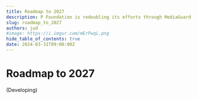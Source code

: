 ```yaml
---
title: Roadmap to 2027
description: P Foundation is redoubling its efforts through MediaGuard program, which has been steadfastly supporting journalists and media organizations for the past 2 years.
slug: roadmap_to_2027
authors: jud
#image: https://i.imgur.com/mErPwqL.png
hide_table_of_contents: true
date: 2024-03-31T09:00:00Z
---
```


# Roadmap to 2027

(Developing)
